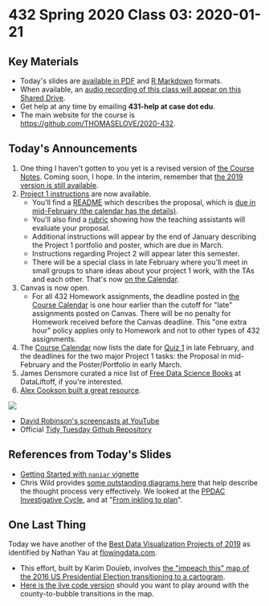 # 432 Spring 2020 Class 03: 2020-01-21

## Key Materials

- Today's slides are [available in PDF](https://github.com/THOMASELOVE/2020-432/blob/master/classes/class03/432_2020_slides03.pdf) and [R Markdown](https://github.com/THOMASELOVE/2020-432/blob/master/classes/class03/432_2020_slides03.Rmd) formats.
- When available, an [audio recording of this class will appear on this Shared Drive](http://bit.ly/432-2020-audio).
- Get help at any time by emailing **431-help at case dot edu**.
- The main website for the course is https://github.com/THOMASELOVE/2020-432.

## Today's Announcements

1. One thing I haven't gotten to you yet is a revised version of [the Course Notes](https://thomaselove.github.io/2020-432-book/). Coming soon, I hope. In the interim, remember that [the 2019 version is still available](https://thomaselove.github.io/2019-432-book/).
2. [Project 1 instructions](https://github.com/THOMASELOVE/2020-432/tree/master/projects/project1) are now available.
    - You'll find a [README](https://github.com/THOMASELOVE/2020-432/tree/master/projects/project1) which describes the proposal, which is [due in mid-February (the calendar has the details)](https://github.com/THOMASELOVE/2020-432/blob/master/calendar.md).
    - You'll also find a [rubric](https://github.com/THOMASELOVE/2020-432/blob/master/projects/project1/project1_proposal_rubric.md) showing how the teaching assistants will evaluate your proposal.
    - Additional instructions will appear by the end of January describing the Project 1 portfolio and poster, which are due in March.
    - Instructions regarding Project 2 will appear later this semester.
    - There will be a special class in late February where you'll meet in small groups to share ideas about your project 1 work, with the TAs and each other. That's now [on the Calendar](https://github.com/THOMASELOVE/2020-432/blob/master/calendar.md).
3. Canvas is now open. 
    - For all 432 Homework assignments, the deadline posted in [the Course Calendar](https://github.com/THOMASELOVE/2020-432/blob/master/calendar.md) is one hour earlier than the cutoff for "late" assignments posted on Canvas. There will be no penalty for Homework received before the Canvas deadline. This "one extra hour" policy applies only to Homework and not to other types of 432 assignments.
4. The [Course Calendar](https://github.com/THOMASELOVE/2020-432/blob/master/calendar.md) now lists the date for [Quiz 1](https://github.com/THOMASELOVE/2020-432/tree/master/quizzes) in late February, and the deadlines for the two major Project 1 tasks: the Proposal in mid-February and the Poster/Portfolio in early March.
5. James Densmore curated a nice list of [Free Data Science Books](https://www.dataliftoff.com/free-data-science-books/) at DataLiftoff, if you're interested.
6. [Alex Cookson built a great resource](https://twitter.com/alexcookson/status/1216798492183670784?s=11). 

![](https://github.com/THOMASELOVE/2020-432/blob/master/classes/class03/figures/cookson_2020-01-13.PNG)

- [David Robinson's screencasts at YouTube](https://www.youtube.com/user/safe4democracy/videos)
- Official [Tidy Tuesday Github Repository](https://github.com/rfordatascience/tidytuesday)

## References from Today's Slides

- [Getting Started with `naniar` vignette](https://cran.r-project.org/web/packages/naniar/vignettes/getting-started-w-naniar.html)
- Chris Wild provides [some outstanding diagrams here](https://www.stat.auckland.ac.nz/~wild/StatThink/) that help describe the thought process very effectively. We looked at the [PPDAC Investigative Cycle](https://www.stat.auckland.ac.nz/~wild/StatThink/images/99.Investigative.png), and at "[From inkling to plan](https://www.stat.auckland.ac.nz/~wild/StatThink/images/99.Inkling.png)".

## One Last Thing

Today we have another of the [Best Data Visualization Projects of 2019](https://flowingdata.com/2019/12/19/best-data-visualization-projects-of-2019/) as identified by Nathan Yau at [flowingdata.com](https://flowingdata.com/). 

- This effort, built by Karim Douïeb, involves [the "impeach this" map of the 2016 US Presidential Election transitioning to a cartogram](https://flowingdata.com/2019/10/08/fixing-the-impeach-this-map-with-a-transition-to-a-cartogram/). 
- [Here is the live code version](https://observablehq.com/@karimdouieb/try-to-impeach-this-challenge-accepted) should you want to play around with the county-to-bubble transitions in the map.

